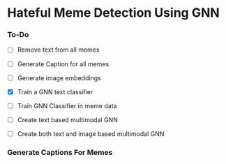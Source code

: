 # Hateful Meme Detection Using GNN
### To-Do

- [ ] Remove text from all memes

- [ ] Generate Caption for all memes

- [ ] Generate image embeddings

- [x] Train a GNN text classifier

- [ ] Train GNN Classifier in meme data

- [ ] Create text based multimodal GNN

- [ ] Create both text and image based multimodal GNN

  

### Generate Captions For Memes